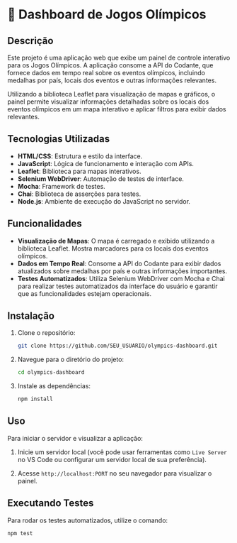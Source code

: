 # 🚀 Dashboard de Jogos Olímpicos

## Descrição

Este projeto é uma aplicação web que exibe um painel de controle interativo para os Jogos Olímpicos. A aplicação consome a API do Codante, que fornece dados em tempo real sobre os eventos olímpicos, incluindo medalhas por país, locais dos eventos e outras informações relevantes.

Utilizando a biblioteca Leaflet para visualização de mapas e gráficos, o painel permite visualizar informações detalhadas sobre os locais dos eventos olímpicos em um mapa interativo e aplicar filtros para exibir dados relevantes. 

## Tecnologias Utilizadas

- **HTML/CSS**: Estrutura e estilo da interface.
- **JavaScript**: Lógica de funcionamento e interação com APIs.
- **Leaflet**: Biblioteca para mapas interativos.
- **Selenium WebDriver**: Automação de testes de interface.
- **Mocha**: Framework de testes.
- **Chai**: Biblioteca de asserções para testes.
- **Node.js**: Ambiente de execução do JavaScript no servidor.

## Funcionalidades

- **Visualização de Mapas**: O mapa é carregado e exibido utilizando a biblioteca Leaflet. Mostra marcadores para os locais dos eventos olímpicos.
- **Dados em Tempo Real**: Consome a API do Codante para exibir dados atualizados sobre medalhas por país e outras informações importantes.
- **Testes Automatizados**: Utiliza Selenium WebDriver com Mocha e Chai para realizar testes automatizados da interface do usuário e garantir que as funcionalidades estejam operacionais.

## Instalação

1. Clone o repositório:

    ```bash
    git clone https://github.com/SEU_USUARIO/olympics-dashboard.git
    ```

2. Navegue para o diretório do projeto:

    ```bash
    cd olympics-dashboard
    ```

3. Instale as dependências:

    ```bash
    npm install
    ```

## Uso

Para iniciar o servidor e visualizar a aplicação:

1. Inicie um servidor local (você pode usar ferramentas como `Live Server` no VS Code ou configurar um servidor local de sua preferência).

2. Acesse `http://localhost:PORT` no seu navegador para visualizar o painel.

## Executando Testes

Para rodar os testes automatizados, utilize o comando:

```bash
npm test
```